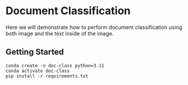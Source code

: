 
# Document Classification
Here we will demonstrate how to perform document classification using both image and the text inside of the image. 

## Getting Started

```
conda create -n doc-class python=3.11
conda activate doc-class
pip install -r requirements.txt
```
